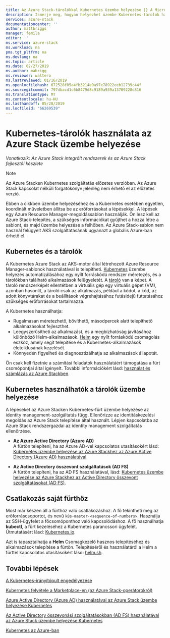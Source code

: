 ```yaml
---
title: Az Azure Stack-tárolókkal Kubernetes üzembe helyezése |} A Microsoft Docs
description: Ismerje meg, hogyan helyezhet üzembe Kubernetes-tárolók használata az Azure Stack használatával.
services: azure-stack
documentationcenter: ''
author: mattbriggs
manager: femila
editor: ''
ms.service: azure-stack
ms.workload: na
pms.tgt_pltfrm: na
ms.devlang: na
ms.topic: article
ms.date: 02/27/2019
ms.author: mabrigg
ms.reviewer: waltero
ms.lastreviewed: 01/16/2019
ms.openlocfilehash: 672528f05a4fb3214e9a97e78922eeb12739c44f
ms.sourcegitcommit: 797dbacd1c6b8479d8c9189a939a13709228d816
ms.translationtype: MT
ms.contentlocale: hu-HU
ms.lasthandoff: 05/28/2019
ms.locfileid: "66269539"
---
```

# <a name="deploy-kubernetes-to-use-containers-with-azure-stack"></a>Kubernetes-tárolók használata az Azure Stack üzembe helyezése

*Vonatkozik: Az Azure Stack integrált rendszerek és az Azure Stack fejlesztői készlete*

> [!Note]  
> Az Azure Stacken Kubernetes szolgáltatás előzetes verzióban. Az Azure Stack kapcsolat nélküli forgatókönyv jelenleg nem érhető el az előzetes verzió.

Ebben a cikkben üzembe helyezéséhez és a Kubernetes esetében egyetlen, koordinált műveletben állítsa be az erőforrásokat a lépésekkel. A lépések egy Azure Resource Manager-megoldássablon használják. Ön lesz kell az Azure Stack-telepítés, a szükséges információkat gyűjthet a hozza létre a sablont, és majd üzembe helyezése a felhőben. Az Azure Stack-sablon nem használ felügyelt AKS szolgáltatásának ugyanazt a globális Azure-ban érhető el.

## <a name="kubernetes-and-containers"></a>Kubernetes és a tárolók

A Kubernetes Azure Stack az AKS-motor által létrehozott Azure Resource Manager-sablonok használatával is telepítheti. [Kubernetes](https://kubernetes.io) üzembe helyezés automatizálásához egy nyílt forráskódú rendszer méretezés, és a tárolókban található alkalmazások felügyeletét. A [tároló](https://www.docker.com/what-container) van a képet. A tároló rendszerképét ellentétben a virtuális gép egy virtuális gépet (VM), azonban hasonlít, a tároló csak az alkalmazás, például a kódot, a kód, az adott könyvtárakat és a beállítások végrehajtásához futásidejű futtatásához szükséges erőforrásokat tartalmazza.

A Kubernetes használhatja:

- Rugalmasan méretezhető, bővíthető, másodpercek alatt telepíthető alkalmazásokat fejleszthet. 
- Leegyszerűsítheti az alkalmazást, és a megbízhatóság javításához különböző Helm-alkalmazások. [Helm](https://github.com/kubernetes/helm) egy nyílt forráskódú csomagolás eszköz, amely segít telepítése és a Kubernetes-alkalmazások életciklusának kezelését.
- Könnyedén figyelheti és diagnosztizálhatja az alkalmazások állapotát.

Ön csak kell fizetnie a számítási feladatok használatáért támogatása a fürt csomópontjai által igényelt. További információkért lásd: [használat és számlázás az Azure Stackben](../operator/azure-stack-billing-and-chargeback.md).

## <a name="deploy-kubernetes-to-use-containers"></a>Kubernetes használhatók a tárolók üzembe helyezése

A lépéseket az Azure Stacken Kubernetes-fürt üzembe helyezése az identity management-szolgáltatás függ. Ellenőrizze az identitáskezelési megoldás az Azure Stack telepítése által használt. Lépjen kapcsolatba az Azure Stack rendszergazdai az identity management szolgáltatás ellenőrzése.

- **Az Azure Active Directory (Azure AD)**  
A fürtön telepíteni, ha az Azure AD-vel kapcsolatos utasításokért lásd: [Kubernetes üzembe helyezése az Azure Stackhez az Azure Active Directory (Azure AD) használatával](azure-stack-solution-template-kubernetes-azuread.md).

- **Az Active Directory összevont szolgáltatások (AD FS)**  
A fürtön telepíteni, ha az AD FS használatával, lásd: [Kubernetes üzembe helyezése az Azure Stackhez az Active Directory összevont szolgáltatásokat (AD FS)](azure-stack-solution-template-kubernetes-adfs.md).

## <a name="connect-to-your-cluster"></a>Csatlakozás saját fürthöz

Most már készen áll a fürthöz való csatlakozáshoz. A fő tekintheti meg az erőforráscsoportot, és nevű `k8s-master-<sequence-of-numbers>`. Használja az SSH-ügyfelet a főcsomóponthoz való kapcsolódáshoz. A fő használhatja **kubectl**, a fürt kezeléséhez a Kubernetes parancssori ügyfelét. Útmutatásért lásd: [Kubernetes.io](https://kubernetes.io/docs/reference/kubectl/overview).

Azt is tapasztalhatja a **Helm** Csomagkezelő hasznos telepítéséhez és alkalmazások telepítése a fürtön. Telepítéséről és használatáról a Helm a fürttel kapcsolatos utasításokért lásd: [helm.sh](https://helm.sh/).

## <a name="next-steps"></a>További lépések

[A Kubernetes-irányítópult engedélyezése](azure-stack-solution-template-kubernetes-dashboard.md)

[Kubernetes felvétele a Marketplace-en (az Azure Stack-operátorokról)](../operator/azure-stack-solution-template-kubernetes-cluster-add.md)

[Azure Active Directory (Azure AD) használatával az Azure Stack üzembe helyezése Kubernetes](azure-stack-solution-template-kubernetes-azuread.md)

[Az Active Directory összevonási szolgáltatásokban (AD FS) használatával az Azure Stack üzembe helyezése Kubernetes](azure-stack-solution-template-kubernetes-adfs.md)

[Kubernetes az Azure-ban](https://docs.microsoft.com/azure/container-service/kubernetes/container-service-kubernetes-walkthrough)
